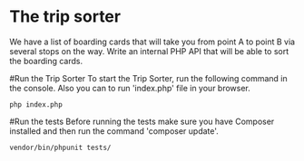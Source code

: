 # The trip sorter

We have a list of boarding cards that will take you from point A to point B via several stops on the way.
Write an internal PHP API that will be able to sort the boarding cards.

#Run the Trip Sorter
To start the Trip Sorter, run the following command in the console. Also you can to run 'index.php' file in your browser.
```
php index.php
```

#Run the tests
Before running the tests make sure you have Composer installed and then run the command 'composer update'.
```
vendor/bin/phpunit tests/
```
